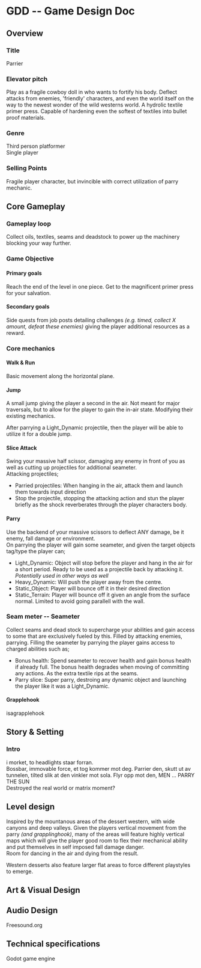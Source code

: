 # GDD -- Game Design Doc

## Overview

### Title
Parrier

### Elevator pitch
Play as a fragile cowboy doll in who wants to fortify his body. Deflect attacks from enemies, 'friendly' characters, and even the world itself on the way to the newest wonder of the wild westerns world. A hydrolic textile primer press. Capable of hardening even the softest of textiles into bullet proof materials. 
 
### Genre
Third person platformer \
Single player

### Selling Points
Fragile player character, but invincible with correct utilization of parry mechanic.  


## Core Gameplay

### Gameplay loop
Collect oils, textiles, seams and deadstock to power up the machinery blocking your way further. 

### Game Objective
#### Primary goals
Reach the end of the level in one piece. Get to the magnificent primer press for your salvation.
#### Secondary goals
Side quests from job posts detailing challenges _(e.g. timed, collect X amount, defeat these enemies)_ giving the player additional resources as a reward.

### Core mechanics
#### Walk & Run
Basic movement along the horizontal plane. 

#### Jump
A small jump giving the player a second in the air. Not meant for major traversals, but to allow for the player to gain the in-air state. Modifying their existing mechanics. 

After parrying a Light_Dynamic projectile, then the player will be able to utilize it for a double jump. 

#### Slice Attack
Swing your massive half scissor, damaging any enemy in front of you as well as cutting up projectiles for additional seameter. \
Attacking projectiles;
- Parried projectiles: When hanging in the air, attack them and launch them towards input direction
- Stop the projectile, stopping the attacking action and stun the player briefly as the shock reverberates through the player characters body.

#### Parry
Use the backend of your massive scissors to deflect ANY damage, be it enemy, fall damage or environment. \
On parrying the player will gain some seameter, and given the target objects tag/type the player can;
- Light_Dynamic: Object will stop before the player and hang in the air for a short period. Ready to be used as a projectile back by attacking it. _Potentially used in other ways as well_
- Heavy_Dynamic: Will push the player away from the centre. 
- Static_Object: Player will bounce off it in their desired direction
- Static_Terrain: Player will bounce off it given an angle from the surface normal. Limited to avoid going parallell with the wall. 


### Seam meter -- Seameter
Collect seams and dead stock to supercharge your abilities and gain access to some that are exclusively fueled by this. Filled by attacking enemies, parrying. 
Filling the seameter by parrying the player gains access to charged abilities such as;
- Bonus health: Spend seameter to recover health and gain bonus health if already full. The bonus health degrades when moving of committing any actions. As the extra textile rips at the seams. 
- Parry slice: Super parry, destroing any dynamic object and launching the player like it was a Light_Dynamic.

#### Grapplehook
isagrapplehook

## Story & Setting
### Intro
i morket, to headlights staar forran. \
Bossbar, immovable force, et tog kommer mot deg. Parrier den, skutt ut av tunnelen, tilted slik at den vinkler mot sola. Flyr opp mot den, MEN ... PARRY THE SUN \
Destroyed the real world or matrix moment? 


## Level design
Inspired by the mountanous areas of the dessert western, with wide canyons and deep valleys. Given the players vertical movement from the parry _(and grapplinghook)_, many of the areas will feature highly vertical maps which will give the player good room to flex their mechanical ability and put themselves in self imposed fall damage danger. \
Room for dancing in the air and dying from the result. 

Western desserts also feature larger flat areas to force different playstyles to emerge. 

## Art & Visual Design

## Audio Design
Freesound.org

## Technical specifications
Godot game engine

